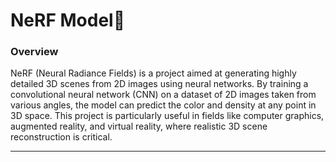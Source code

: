 # NeRF Model🤖

### Overview

NeRF (Neural Radiance Fields) is a project aimed at generating highly detailed 3D scenes from 2D images using neural networks. 
By training a convolutional neural network (CNN) on a dataset of 2D images taken from various angles, the model can predict 
the color and density at any point in 3D space. This project is particularly useful in fields like computer graphics, 
augmented reality, and virtual reality, where realistic 3D scene reconstruction is critical.

_____________________________________________________________________________________________________________________________________________________________________________



